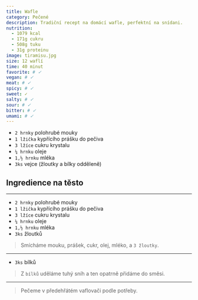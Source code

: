 ```yaml
---
title: Wafle
category: Pečené
description: Tradiční recept na domácí wafle, perfektní na snídani.
nutrition:
  - 1079 kcal
  - 171g cukru
  - 508g tuku
  - 31g proteinu
image: tiramisu.jpg
size: 12 waflí
time: 40 minut
favorite: # ✓ 
vegan: # ✓ 
meat: # ✓ 
spicy: # ✓ 
sweet: ✓
salty: # ✓ 
sour: # ✓
bitter: # ✓
umami: # ✓
---
```


* `2 hrnky` polohrubé mouky
* `1 lžička` kypřícího prášku do pečiva
* `3 lžíce` cukru krystalu
* `¼ hrnku` oleje
* `1,½ hrnku` mléka
* `3ks` vejce (žloutky a bílky odděleně)

## **Ingredience na těsto**

---

* `2 hrnky` polohrubé mouky
* `1 lžička` kypřícího prášku do pečiva
* `3 lžíce` cukru krystalu
* `¼ hrnku` oleje
* `1,½ hrnku` mléka
* `3ks` žloutků

> Smícháme mouku, prášek, cukr, olej, mléko, a `3 žloutky`.

---

* `3ks` bílků

> Z `bílků` uděláme tuhý sníh a ten opatrně přidáme do směsi.

---

> Pečeme v předehřátém vaflovači podle potřeby.
